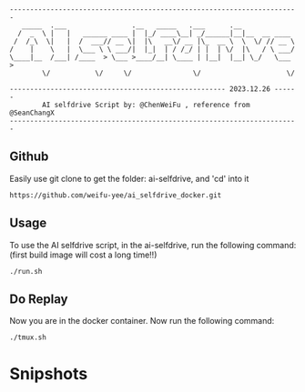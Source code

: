 ```
-----------------------------------------------------------------------
   _____  .___                .__   _____   .___      .__              
  /  _  \ |   |   ______ ____ |  |_/ ____\__| _/______|__|__  __ ____  
 /  /_\  \|   |  /  ___// __ \|  |\   __\/ __ |\_  __ \  \  \/ // __ \ 
/    |    \   |  \___ \ \ ___/|  |_|  | / /_/ | |  | \/  |\   / \ ___/ 
\____|__  /___| /____  > \___ >____/__| \____ | |__|  |__| \_/   \___ >
        \/           \/     \/               \/                     \/ 
                                    
----------------------------------------------------- 2023.12.26 ------
        AI selfdrive Script by: @ChenWeiFu , reference from @SeanChangX
-----------------------------------------------------------------------
```
## Github
Easily use git clone to get the folder: ai-selfdrive, and 'cd' into it
```
https://github.com/weifu-yee/ai_selfdrive_docker.git
```
## Usage

To use the AI selfdrive script, in the ai-selfdrive, run the following command:
(first build image will cost a long time!!)
```
./run.sh
```

## Do Replay
Now you are in the docker container.
Now run the following command:
```
./tmux.sh
```

# Snipshots
